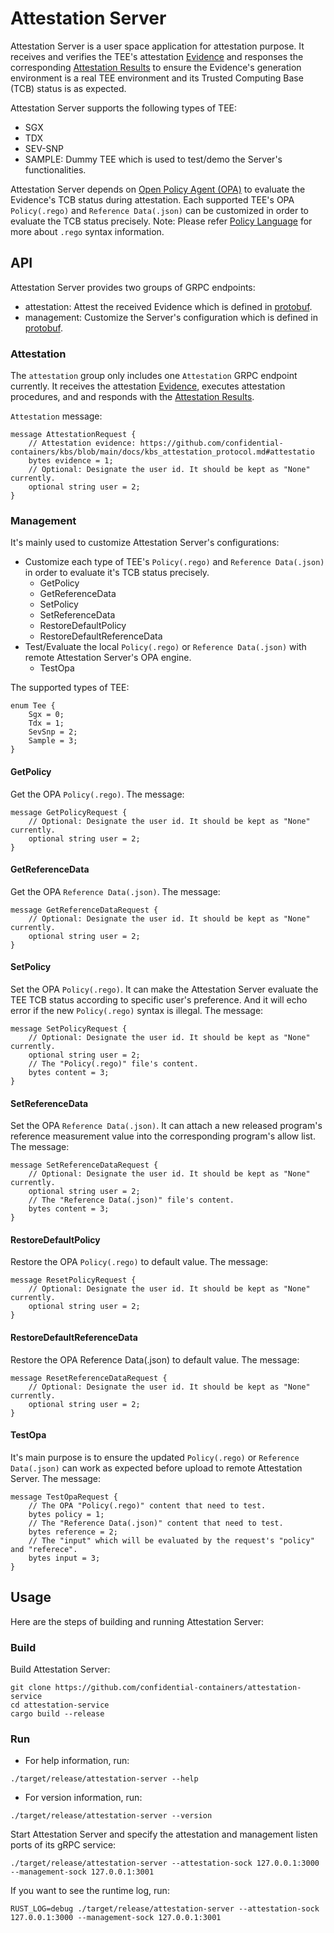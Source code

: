 # Attestation Server

Attestation Server is a user space application for attestation purpose. 
It receives and verifies the TEE's attestation [Evidence](https://github.com/confidential-containers/kbs/blob/main/docs/kbs_attestation_protocol.md#attestation) and responses the corresponding [Attestation Results](https://github.com/confidential-containers/attestation-service/issues/1) to ensure the Evidence's generation environment is a real TEE environment and its Trusted Computing Base (TCB) status is as expected.

Attestation Server supports the following types of TEE:
- SGX
- TDX
- SEV-SNP
- SAMPLE: Dummy TEE which is used to test/demo the Server's functionalities.

Attestation Server depends on [Open Policy Agent (OPA)](https://www.openpolicyagent.org/docs/latest/) to evaluate the Evidence's TCB status during attestation. Each supported TEE's OPA `Policy(.rego)` and `Reference Data(.json)` can be customized in order to evaluate the TCB status precisely.
Note: Please refer [Policy Language](https://www.openpolicyagent.org/docs/latest/policy-language/) for more about `.rego` syntax information.

## API

Attestation Server provides two groups of GRPC endpoints:
- attestation: Attest the received Evidence which is defined in [protobuf](https://github.com/confidential-containers/attestation-service/server/proto/attestation.proto).
- management: Customize the Server's configuration which is defined in [protobuf](https://github.com/confidential-containers/attestation-service/server/proto/management.proto).

### Attestation

The `attestation` group only includes one `Attestation` GRPC endpoint currently. It receives the attestation [Evidence](https://github.com/confidential-containers/kbs/blob/main/docs/kbs_attestation_protocol.md#attestation), executes attestation procedures, and and responds with the [Attestation Results](https://github.com/confidential-containers/attestation-service/issues/1).

`Attestation` message:
```PROTO
message AttestationRequest {
    // Attestation evidence: https://github.com/confidential-containers/kbs/blob/main/docs/kbs_attestation_protocol.md#attestatio
    bytes evidence = 1;
    // Optional: Designate the user id. It should be kept as "None" currently.
    optional string user = 2;
}
```

### Management

It's mainly used to customize Attestation Server's configurations:
- Customize each type of TEE's `Policy(.rego)` and `Reference Data(.json)` in order to evaluate it's TCB status precisely.
    - GetPolicy
    - GetReferenceData
    - SetPolicy
    - SetReferenceData
    - RestoreDefaultPolicy
    - RestoreDefaultReferenceData
- Test/Evaluate the local `Policy(.rego)` or `Reference Data(.json)` with remote Attestation Server's OPA engine.
    - TestOpa

The supported types of TEE:
```PROTO
enum Tee {
    Sgx = 0;
    Tdx = 1;
    SevSnp = 2;
    Sample = 3;
}
```

#### GetPolicy

Get the OPA `Policy(.rego)`. The message:
```PROTO
message GetPolicyRequest {
    // Optional: Designate the user id. It should be kept as "None" currently.
    optional string user = 2;
}
```

#### GetReferenceData

Get the OPA `Reference Data(.json)`. The message:
```PROTO
message GetReferenceDataRequest {
    // Optional: Designate the user id. It should be kept as "None" currently.
    optional string user = 2;
}
```

#### SetPolicy

Set the OPA `Policy(.rego)`. It can make the Attestation Server evaluate the TEE TCB status according to specific user's preference. And it will echo error if the new `Policy(.rego)` syntax is illegal. The message:
```PROTO
message SetPolicyRequest {
    // Optional: Designate the user id. It should be kept as "None" currently.
    optional string user = 2;
    // The "Policy(.rego)" file's content.
    bytes content = 3;
}
```

#### SetReferenceData

Set the OPA `Reference Data(.json)`. It can attach a new released program's reference measurement value into the corresponding program's allow list. The message:
```PROTO
message SetReferenceDataRequest {
    // Optional: Designate the user id. It should be kept as "None" currently.
    optional string user = 2;
    // The "Reference Data(.json)" file's content.
    bytes content = 3;
}
```

#### RestoreDefaultPolicy

Restore the OPA `Policy(.rego)` to default value. The message:
```PROTO
message ResetPolicyRequest {
    // Optional: Designate the user id. It should be kept as "None" currently.
    optional string user = 2;
}
```

#### RestoreDefaultReferenceData

Restore the OPA Reference Data(.json) to default value. The message:
```PROTO
message ResetReferenceDataRequest {
    // Optional: Designate the user id. It should be kept as "None" currently.
    optional string user = 2;
}
```

#### TestOpa

It's main purpose is to ensure the updated `Policy(.rego)` or `Reference Data(.json)` can work as expected before upload to remote Attestation Server. The message:
```PROTO
message TestOpaRequest {
    // The OPA "Policy(.rego)" content that need to test.
    bytes policy = 1;
    // The "Reference Data(.json)" content that need to test.
    bytes reference = 2;
    // The "input" which will be evaluated by the request's "policy" and "referece".
    bytes input = 3;
}
```

## Usage

Here are the steps of building and running Attestation Server:

### Build

Build Attestation Server:
```shell
git clone https://github.com/confidential-containers/attestation-service
cd attestation-service
cargo build --release
```

### Run

- For help information, run:
```shell
./target/release/attestation-server --help
```

- For version information, run:
```shell
./target/release/attestation-server --version
```

Start Attestation Server and specify the attestation and management listen ports of its gRPC service:
```shell
./target/release/attestation-server --attestation-sock 127.0.0.1:3000 --management-sock 127.0.0.1:3001
```

If you want to see the runtime log, run:
```shell
RUST_LOG=debug ./target/release/attestation-server --attestation-sock 127.0.0.1:3000 --management-sock 127.0.0.1:3001
```

